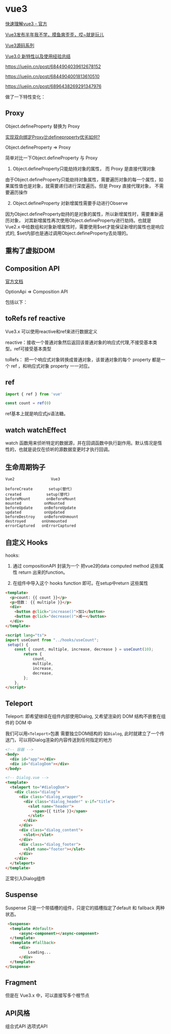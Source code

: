 # vue3

[快速理解vue3 - 官方](https://v3.cn.vuejs.org/guide/migration/introduction.html#%E5%BF%AB%E9%80%9F%E5%BC%80%E5%A7%8B)

[Vue3发布半年我不学，摸鱼爽歪歪，哎~就是玩儿](https://juejin.cn/post/6955129410705948702)

[Vue3源码系列](https://vue3js.cn/start/)

[Vue3.0 新特性以及使用经验总结](https://juejin.cn/post/6940454764421316644)

<https://juejin.cn/post/6844904039612678152>

<https://juejin.cn/post/6844904001813610510>

<https://juejin.cn/post/6896438269291347976>

做了一下特性变化：

## Proxy

Object.defineProperty 替换为 Proxy

[实现双向绑定Proxy比defineproperty优劣如何?](https://juejin.cn/post/6844903601416978439)

Object.defineProperty => Proxy

简单对比一下Object.defineProperty 与 Proxy

1. Object.defineProperty只能劫持对象的属性， 而 Proxy 是直接代理对象

由于Object.defineProperty只能劫持对象属性，需要遍历对象的每一个属性，如果属性值也是对象，就需要递归进行深度遍历。但是 Proxy 直接代理对象， 不需要遍历操作

2. Object.defineProperty 对新增属性需要手动进行Observe

因为Object.defineProperty劫持的是对象的属性，所以新增属性时，需要重新遍历对象， 对其新增属性再次使用Object.defineProperty进行劫持。也就是 Vue2.x 中给数组和对象新增属性时，需要使用$set才能保证新增的属性也是响应式的, $set内部也是通过调用Object.defineProperty去处理的。

## 重构了虚拟DOM

## Composition API

[官方文档](https://vue-composition-api-rfc.netlify.app/zh/api.html#setup)

OptionApi => Composition API

包括以下：

## toRefs ref  reactive

Vue3.x 可以使用reactive和ref来进行数据定义

reactive：接收一个普通对象然后返回该普通对象的响应式代理,不接受基本类型。ref可接受基本类型

toRefs： 把一个响应式对象转换成普通对象，该普通对象的每个 property 都是一个 ref ，和响应式对象 property 一一对应。

## ref

```js
import { ref } from 'vue'

const count = ref(0)
```

ref基本上就是响应式js语法糖。

## watch watchEffect

watch 函数用来侦听特定的数据源，并在回调函数中执行副作用。默认情况是惰性的，也就是说仅在侦听的源数据变更时才执行回调。

## 生命周期钩子

```
Vue2                Vue3

beforeCreate       setup(替代)
created           setup(替代)
beforeMount       onBeforeMount
mounted          onMounted
beforeUpdate     onBeforeUpdate
updated          onUpdated
beforeDestroy    onBeforeUnmount
destroyed       onUnmounted
errorCaptured   onErrorCaptured
```

## 自定义 Hooks

hooks:

1. 通过 compositionAPI 封装为一个 把vue2的data computed method 这些属性 return 出来的function。

2. 在组件中导入这个 hooks function 即可。在setup中return 这些属性

```html
<template>
  <p>count: {{ count }}</p>
  <p>倍数： {{ multiple }}</p>
  <div>
    <button @click="increase()">加1</button>
    <button @click="decrease()">减一</button>
  </div>
</template>

<script lang="ts">
import useCount from "../hooks/useCount";
 setup() {
    const { count, multiple, increase, decrease } = useCount(10);
        return {
            count,
            multiple,
            increase,
            decrease,
        };
    },
</script>
```

## Teleport

Teleport: 即希望继续在组件内部使用Dialog, 又希望渲染的 DOM 结构不嵌套在组件的 DOM 中

我们可以用`<Teleport>`包裹 需要独立DOM结构的 如`Dialog`, 此时就建立了一个传送门，可以将Dialog渲染的内容传送到任何指定的地方

```html
<!-- 容器 -->
<body>
  <div id="app"></div>
  <div id="dialogDom"></div>
</body>
```

```html
<!-- Dialog.vue -->
<template>
  <teleport to="#dialogDom">
    <div class="dialog">
      <div class="dialog_wrapper">
        <div class="dialog_header" v-if="title">
          <slot name="header">
            <span>{{ title }}</span>
          </slot>
        </div>
      </div>
      <div class="dialog_content">
        <slot></slot>
      </div>
      <div class="dialog_footer">
        <slot name="footer"></slot>
      </div>
    </div>
  </teleport>
</template>
```

正常引入Dialog组件

## Suspense

Suspense 只是一个带插槽的组件，只是它的插槽指定了default 和 fallback 两种状态。

```html
 <Suspense>
  <template #default>
      <async-component></async-component>
  </template>
  <template #fallback>
      <div>
          Loading...
      </div>
  </template>
</Suspense>
```

## Fragment

但是在 Vue3.x 中，可以直接写多个根节点

## API风格

组合式API  选项式API
